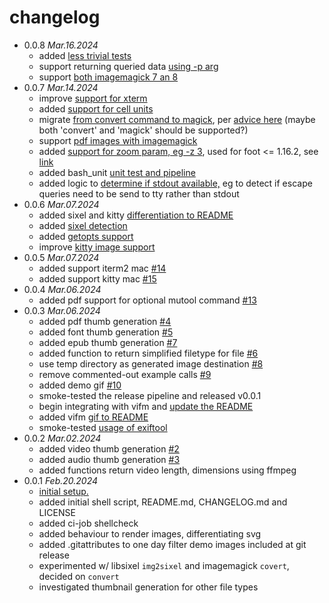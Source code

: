 # changelog

 * 0.0.8 _Mar.16.2024_
   * added [less trivial tests](https://github.com/iambumblehead/render-thumb-for.sh/pull/33)
   * support returning queried data [using -p arg](https://github.com/iambumblehead/render-thumb-for.sh/pull/34)
   * support [both imagemagick 7 an 8](https://github.com/iambumblehead/render-thumb-for.sh/pull/36)
 * 0.0.7 _Mar.14.2024_
   * improve [support for xterm](https://github.com/iambumblehead/render-thumb-for.sh/pull/25)
   * added [support for cell units](https://github.com/iambumblehead/render-thumb-for.sh/pull/26)
   * migrate [from convert command to magick](https://github.com/iambumblehead/render-thumb-for.sh/pull/26), per [advice here](https://github.com/ImageMagick/ImageMagick/discussions/7168) (maybe both 'convert' and 'magick' should be supported?)
   * support [pdf images with imagemagick](https://github.com/iambumblehead/render-thumb-for.sh/pull/26)
   * added [support for zoom param, eg -z 3](https://github.com/iambumblehead/render-thumb-for.sh/pull/26), used for foot <= 1.16.2, see [link](https://codeberg.org/dnkl/foot/issues/1643)
   * added bash_unit [unit test and pipeline](https://github.com/iambumblehead/render-thumb-for.sh/pull/30)
   * added logic to [determine if stdout available,](https://github.com/iambumblehead/render-thumb-for.sh/pull/31) eg to detect if escape queries need to be send to tty rather than stdout
 * 0.0.6 _Mar.07.2024_
   * added sixel and kitty [differentiation to README](https://github.com/iambumblehead/render-thumb-for.sh/pull/16)
   * added [sixel detection](https://github.com/iambumblehead/render-thumb-for.sh/pull/17)
   * added [getopts support](https://github.com/iambumblehead/render-thumb-for.sh/pull/23)
   * improve [kitty image support](https://github.com/iambumblehead/render-thumb-for.sh/pull/24)
 * 0.0.5 _Mar.07.2024_
   * added support iterm2 mac [#14](https://github.com/iambumblehead/render-thumb-for.sh/pull/14)
   * added support kitty mac [#15](https://github.com/iambumblehead/render-thumb-for.sh/pull/15)
 * 0.0.4 _Mar.06.2024_
   * added pdf support for optional mutool command [#13](https://github.com/iambumblehead/render-thumb-for.sh/pull/13)
 * 0.0.3 _Mar.06.2024_
   * added pdf thumb generation [#4](https://github.com/iambumblehead/render-thumb-for.sh/pull/4)
   * added font thumb generation [#5](https://github.com/iambumblehead/render-thumb-for.sh/pull/5)
   * added epub thumb generation [#7](https://github.com/iambumblehead/render-thumb-for.sh/pull/7)
   * added function to return simplified filetype for file [#6](https://github.com/iambumblehead/render-thumb-for.sh/pull/6)
   * use temp directory as generated image destination [#8](https://github.com/iambumblehead/render-thumb-for.sh/pull/8)
   * remove commented-out example calls [#9](https://github.com/iambumblehead/render-thumb-for.sh/pull/9)
   * added demo gif [#10](https://github.com/iambumblehead/render-thumb-for.sh/pull/10)
   * smoke-tested the release pipeline and released v0.0.1
   * begin integrating with vifm and [update the README](https://github.com/iambumblehead/render-thumb-for.sh/pull/11)
   * added vifm [gif to README](https://github.com/iambumblehead/render-thumb-for.sh/pull/11)
   * smoke-tested [usage of exiftool](https://github.com/iambumblehead/render-thumb-for.sh/pull/12)
 * 0.0.2 _Mar.02.2024_
   * added video thumb generation [#2](https://github.com/iambumblehead/render-thumb-for.sh/pull/2)
   * added audio thumb generation [#3](https://github.com/iambumblehead/render-thumb-for.sh/pull/3)
   * added functions return video length, dimensions using ffmpeg
 * 0.0.1 _Feb.20.2024_
   * [initial setup.](https://github.com/iambumblehead/render-thumb-for.sh/pull/1)
   * added initial shell script, README.md, CHANGELOG.md and LICENSE
   * added ci-job shellcheck
   * added behaviour to render images, differentiating svg
   * added .gitattributes to one day filter demo images included at git release
   * experimented w/ libsixel `img2sixel` and imagemagick `covert`, decided on `convert`
   * investigated thumbnail generation for other file types
